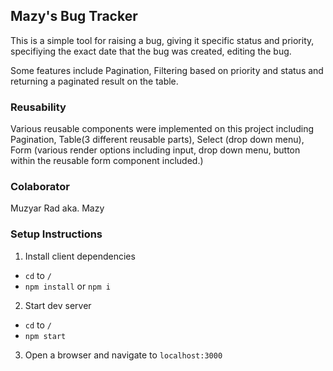## Mazy's Bug Tracker

This is a simple tool for raising a bug, giving it specific status and priority, specifiying the exact date that the bug was created, editing the bug.

Some features include Pagination, Filtering based on priority and status and returning a paginated result on the table.



### Reusability

Various reusable components were implemented on this project including Pagination, Table(3 different reusable parts), Select (drop down menu), Form (various render options including input, drop down menu, button within the reusable form component included.)

### Colaborator

Muzyar Rad aka. Mazy

### Setup Instructions

1. Install client dependencies
 - `cd` to `/`
 - `npm install` or `npm i`
2. Start dev server
 - `cd` to `/`
 - `npm start`
3. Open a browser and navigate to `localhost:3000`
    

